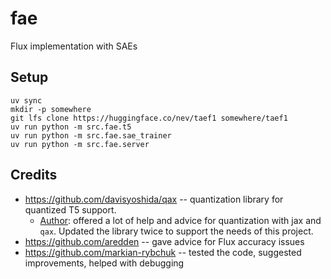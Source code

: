 # fae

Flux implementation with SAEs

## Setup
```
uv sync
mkdir -p somewhere
git lfs clone https://huggingface.co/nev/taef1 somewhere/taef1
uv run python -m src.fae.t5
uv run python -m src.fae.sae_trainer
uv run python -m src.fae.server
```

## Credits
 * https://github.com/davisyoshida/qax -- quantization library for quantized T5 support.
    * [Author](https://github.com/davisyoshida): offered a lot of help and advice for quantization with jax and `qax`. Updated the library twice to support the needs of this project.
 * https://github.com/aredden -- gave advice for Flux accuracy issues
 * https://github.com/markian-rybchuk -- tested the code, suggested improvements, helped with debugging
